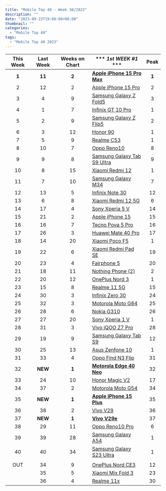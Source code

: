 ```yaml
---
title: "Mobile Top 40 - Week 38/2023"
description: ""
date: "2023-09-23T19:00:00+08:00"
thumbnail: ""
categories:
  - "Mobile Top 40"
tags:
  - "Mobile Top 40 2023"
---
```

<!--more-->
|**This Week**|**Last Week**|**Weeks on Chart**|*** *1st WEEK #1* ***|**Peak**|
|:----:|:----:|:----:|----|:----:|
|**1**|**11**|**2**|**[Apple iPhone 15 Pro Max](https://www.gsmarena.com/apple_iphone_15_pro_max-12548.php)**|**1**|
|2|12|2|[Apple iPhone 15 Pro](https://www.gsmarena.com/apple_iphone_15_pro-12557.php)|2|
|3|4|9|[Samsung Galaxy Z Fold5](https://www.gsmarena.com/samsung_galaxy_z_fold5-12418.php)|3|
|4|1|7|[Infinix GT 10 Pro](https://www.gsmarena.com/infinix_gt_10_pro-12451.php)|1|
|5|2|9|[Samsung Galaxy Z Flip5](https://www.gsmarena.com/samsung_galaxy_z_flip5-12252.php)|2|
|6|3|12|[Honor 90](https://www.gsmarena.com/honor_90-12297.php)|1|
|7|5|9|[Realme C53](https://www.gsmarena.com/realme_c53-12310.php)|1|
|8|10|7|[Oppo Reno10](https://www.gsmarena.com/oppo_reno10-12414.php)|8|
|9|9|8|[Samsung Galaxy Tab S9 Ultra](https://www.gsmarena.com/samsung_galaxy_tab_s9_ultra-12217.php)|9|
|10|8|15|[Xiaomi Redmi 12](https://www.gsmarena.com/xiaomi_redmi_12-12328.php)|1|
|11|7|10|[Samsung Galaxy M34](https://www.gsmarena.com/samsung_galaxy_m34_5g-11290.php)|7|
|12|13|5|[Infinix Note 30](https://www.gsmarena.com/infinix_note_30-12288.php)|12|
|13|6|8|[Xiaomi Redmi 12 5G](https://www.gsmarena.com/xiaomi_redmi_12_5g-12446.php)|6|
|14|17|4|[Sony Xperia 5 V](https://www.gsmarena.com/sony_xperia_5_v-12534.php)|14|
|15|21|2|[Apple iPhone 15](https://www.gsmarena.com/apple_iphone_15-12559.php)|15|
|16|16|7|[Tecno Pova 5 Pro](https://www.gsmarena.com/tecno_pova_5_pro-12448.php)|16|
|17|26|3|[Huawei Mate 40 Pro](https://www.gsmarena.com/huawei_mate_60_pro-12530.php)|17|
|18|14|20|[Xiaomi Poco F5](https://www.gsmarena.com/xiaomi_poco_f5-12258.php)|1|
|19|22|6|[Xiaomi Redmi Pad SE](https://www.gsmarena.com/xiaomi_redmi_pad_se-12466.php)|19|
|20|23|4|[Fairphone 5](https://www.gsmarena.com/fairphone_5-12540.php)|20|
|21|18|11|[Nothing Phone (2)](https://www.gsmarena.com/nothing_phone_(2)-12386.php)|2|
|22|20|12|[OnePlus Nord 3](https://www.gsmarena.com/oneplus_nord_3-12135.php)|1|
|23|15|8|[Realme 11 5G](https://www.gsmarena.com/realme_11_5g-12444.php)|15|
|24|30|3|[Infinix Zero 30](https://www.gsmarena.com/infinix_zero_30-12518.php)|24|
|25|32|3|[Motorola Moto G84](https://www.gsmarena.com/motorola_moto_g84-12526.php)|25|
|26|28|6|[Nokia G310](https://www.gsmarena.com/nokia_g310-12471.php)|26|
|27|27|20|[Sony Xperia 1 V](https://www.gsmarena.com/sony_xperia_1_v-12263.php)|1|
|28|31|3|[Vivo iQOO Z7 Pro](https://www.gsmarena.com/vivo_iqoo_z7_pro-12484.php)|28|
|29|19|9|[Samsung Galaxy Tab S9](https://www.gsmarena.com/samsung_galaxy_tab_s9-12439.php)|12|
|30|25|13|[Asus Zenfone 10](https://www.gsmarena.com/asus_zenfone_10-12380.php)|1|
|31|33|4|[Oppo Find N3 Flip](https://www.gsmarena.com/oppo_find_n3_flip-12531.php)|31|
|32|**NEW**|**1**|**[Motorola Edge 40 Neo](https://www.gsmarena.com/motorola_edge_40_neo-12467.php)**|32|
|33|24|10|[Honor Magic V2](https://www.gsmarena.com/honor_magic_v2-12383.php)|17|
|34|37|2|[Motorola Moto G54](https://www.gsmarena.com/motorola_moto_g54-12503.php)|34|
|35|**NEW**|**1**|**[Apple iPhone 15 Plus](https://www.gsmarena.com/apple_iphone_15_plus-12558.php)**|35|
|36|38|2|[Vivo V29](https://www.gsmarena.com/vivo_v29-12461.php)|36|
|37|**NEW**|**1**|**[Vivo V29e](https://www.gsmarena.com/vivo_v29e-12483.php)**|37|
|38|29|11|[Oppo Reno10 Pro](https://www.gsmarena.com/oppo_reno10_pro-12413.php)|6|
|39|39|28|[Samsung Galaxy A54](https://www.gsmarena.com/samsung_galaxy_a54-12070.php)|1|
|40|40|34|[Samsung Galaxy S23 Ultra](https://www.gsmarena.com/samsung_galaxy_s23_ultra-12024.php)|1|
||||||
|OUT|34|9|[OnePlus Nord CE3](https://www.gsmarena.com/oneplus_nord_ce3-11977.php)|12|
||35|5|[Xiaomi Mix Fold 3](https://www.gsmarena.com/xiaomi_mix_fold_3-12468.php)|23|
||36|4|[Realme 11x](https://www.gsmarena.com/realme_11x-12519.php)|30|